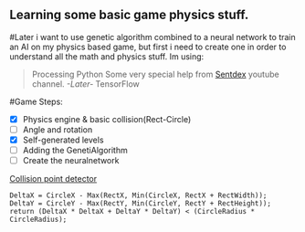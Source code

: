 ## Learning some basic game physics stuff.
#Later i want to use genetic algorithm  combined to a neural network to train an AI on my physics based game, but first i need to create one in order to understand all the math and physics stuff.
Im using:
>Processing
>Python
>Some very special help from [Sentdex](https://github.com/Sentdex) youtube channel.
*-Later-*
>TensorFlow

#Game Steps:
- [x] Physics engine & basic collision(Rect-Circle)
- [ ] Angle and rotation
- [x] Self-generated levels 
- [ ] Adding the GenetiAlgorithm 
- [ ] Create the neuralnetwork 

[Collision point detector](https://yal.cc/rectangle-circle-intersection-test/)
```
DeltaX = CircleX - Max(RectX, Min(CircleX, RectX + RectWidth));
DeltaY = CircleY - Max(RectY, Min(CircleY, RectY + RectHeight));
return (DeltaX * DeltaX + DeltaY * DeltaY) < (CircleRadius * CircleRadius);
```
